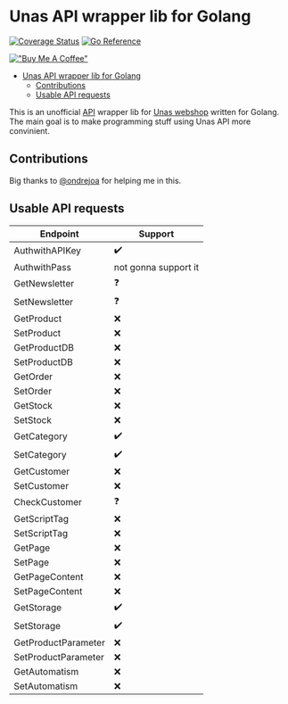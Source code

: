 # Unas API wrapper lib for Golang
[![Coverage Status](https://coveralls.io/repos/github/perryd01/unaswrappergo/badge.svg?branch=main)](https://coveralls.io/github/perryd01/unaswrappergo?branch=main) [![Go Reference](https://pkg.go.dev/badge/github.com/perryd01/unaswrappergo.svg)](https://pkg.go.dev/github.com/perryd01/unaswrappergo)

[!["Buy Me A Coffee"](https://www.buymeacoffee.com/assets/img/custom_images/orange_img.png)](https://www.buymeacoffee.com/perrydlol)

- [Unas API wrapper lib for Golang](#unas-api-wrapper-lib-for-golang)
  - [Contributions](#contributions)
  - [Usable API requests](#usable-api-requests)


This is an unofficial [API](https://unas.hu/tudastar/api) wrapper lib for [Unas webshop](https://unas.hu/) written for Golang. The main goal is to make programming stuff using Unas API more convinient.
## Contributions
Big thanks to [@ondrejoa](https://github.com/ondrejoa) for helping me in this.

## Usable API requests

| Endpoint            | Support              |
|---------------------|----------------------|
| AuthwithAPIKey      | :heavy_check_mark:   |
| AuthwithPass        | not gonna support it |
| GetNewsletter       | :question:           |
| SetNewsletter       | :question:           |
| GetProduct          | :x:                  |
| SetProduct          | :x:                  |
| GetProductDB        | :x:                  |
| SetProductDB        | :x:                  |
| GetOrder            | :x:                  |
| SetOrder            | :x:                  |
| GetStock            | :x:                  |
| SetStock            | :x:                  |
| GetCategory         | :heavy_check_mark:   |
| SetCategory         | :heavy_check_mark:   |
| GetCustomer         | :x:                  |
| SetCustomer         | :x:                  |
| CheckCustomer       | :question:           |
| GetScriptTag        | :x:                  |
| SetScriptTag        | :x:                  |
| GetPage             | :x:                  |
| SetPage             | :x:                  |
| GetPageContent      | :x:                  |
| SetPageContent      | :x:                  |
| GetStorage          | :heavy_check_mark:   |
| SetStorage          | :heavy_check_mark:   |
| GetProductParameter | :x:                  |
| SetProductParameter | :x:                  |
| GetAutomatism       | :x:                  |
| SetAutomatism       | :x:                  |
